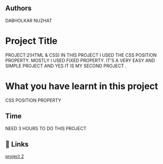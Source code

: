 
 ## Authors 
 DABHOLKAR NUZHAT 
# Project Title

PROJECT:2(HTML & CSS)
IN THIS PROJECT I USED THE CSS POSITION PROPERTY.
MOSTLY I USED FIXED PROPERTY. IT'S A VERY EASY AND SIMPLE PROJECT AND YES IT IS MY SECOND PROJECT .



 # What you have learnt in this project
CSS POSITION PROPERTY 

## Time
 NEED 3 HOURS TO DO THIS PROJECT

## 🔗 Links
[project 2](https://project2a.netlify.app/)
